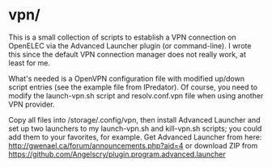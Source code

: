 # vpn/
This is a small collection of scripts to establish a VPN connection on
OpenELEC via the Advanced Launcher plugin (or command-line). I wrote this
since the default VPN connection manager does not really work, at least for me.

What's needed is a OpenVPN configuration file with modified up/down script
entries (see the example file from IPredator). Of course, you need to modify
the launch-vpn.sh script and resolv.conf.vpn file when using another VPN
provider.

Copy all files into /storage/.config/vpn, then install Advanced Launcher and
set up two launchers to my launch-vpn.sh and kill-vpn.sh scripts; you could
add them to your favorites, for example. Get Advanced Launcher from here:
<http://gwenael.ca/forum/announcements.php?aid=4> or download ZIP from
<https://github.com/Angelscry/plugin.program.advanced.launcher>

